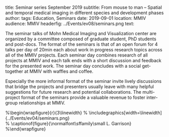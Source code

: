 title: Seminar series September 2019
subtitle: From mouse to man – Spatial and temporal medical imaging in different species and development phases
author: 
tags: Education, Seminars
date: 2019-09-01
location: MMIV
audience: MMIV
headerfig: ../Events/ev08/seminars.png
text:

The seminar talks of Mohn Medical Imaging and Visualization center are organized by a committee composed of graduate student, PhD students and post-docs. The format of the seminars is that of an open forum for 4 talks per day of 20min each about work in progress research topics across all of the MMIV projects. Each seminar day combines research of all projects at MMIV and each talk ends with a short discussion and feedback for the presented work. The seminar day concludes with a social get-together at MMIV with waffles and coffee.

Especially the more informal format of the seminar invite lively discussions that bridge the projects and presenters usually leave with many helpful suggestions for future research and potential collaborations. The multi-project format of the seminars provide a valuable revenue to foster inter-group relationships at MMIV.

%\begin{wrapfigure}{r}{3\linewidth}
%    \includegraphics[width=\linewidth]{../Events/ev04/seminars.png}  
%    \captionof{figure}{\normalfont\sffamily\small L. Garrison}
%\end{wrapfigure}

